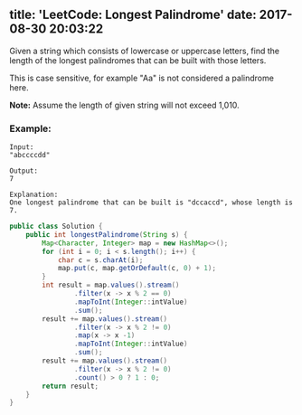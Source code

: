 title: 'LeetCode: Longest Palindrome'
date: 2017-08-30 20:03:22
---

Given a string which consists of lowercase or uppercase letters, find the length of the longest palindromes that can be built with those letters.

This is case sensitive, for example "Aa" is not considered a palindrome here.

**Note:** Assume the length of given string will not exceed 1,010.

### Example:
```
Input:
"abccccdd"

Output:
7

Explanation:
One longest palindrome that can be built is "dccaccd", whose length is 7.
```

```java
public class Solution {
    public int longestPalindrome(String s) {
        Map<Character, Integer> map = new HashMap<>();
        for (int i = 0; i < s.length(); i++) {
            char c = s.charAt(i);
            map.put(c, map.getOrDefault(c, 0) + 1);
        }
        int result = map.values().stream()
                .filter(x -> x % 2 == 0)
                .mapToInt(Integer::intValue)
                .sum();
        result += map.values().stream()
                .filter(x -> x % 2 != 0)
                .map(x -> x -1)
                .mapToInt(Integer::intValue)
                .sum();
        result += map.values().stream()
                .filter(x -> x % 2 != 0)
                .count() > 0 ? 1 : 0;
        return result;
    }
}
```
